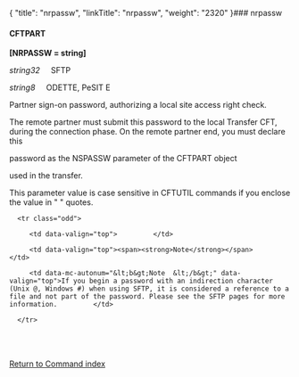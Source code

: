 {
    "title": "nrpassw",
    "linkTitle": "nrpassw",
    "weight": "2320"
}### <span id="nrpassw"></span>nrpassw

#### CFTPART

**\[NRPASSW = string\]**

*string32*     SFTP

*string8*     ODETTE, PeSIT E

Partner sign-on password, authorizing a local site access right check.

The remote partner must submit this password to the local Transfer CFT, during the connection phase. On the remote partner end, you must declare this
password as the NSPASSW parameter of the CFTPART object
used in the transfer.

This parameter value is case sensitive in CFTUTIL commands if you enclose the value in " " quotes.

<table data-cellpadding="0" data-cellspacing="0">
   <tbody>
      <tr class="odd">
         <td data-valign="top">         </td>
         <td data-valign="top"><span><strong>Note</strong></span>         </td>
         <td data-mc-autonum="&lt;b&gt;Note  &lt;/b&gt;" data-valign="top">If you begin a password with an indirection character (Unix @, Windows #) when using SFTP, it is considered a reference to a file and not part of the password. Please see the SFTP pages for more information.         </td>
      </tr>
   </tbody>
</table>

 

[Return to Command index](../)

